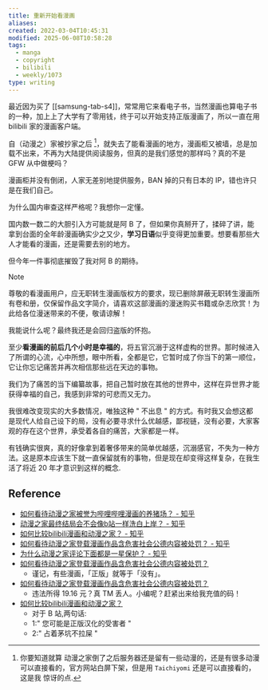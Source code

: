 ```yaml
---
title: 重新开始看漫画
aliases:
created: 2022-03-04T10:45:31
modified: 2025-06-08T10:58:28
tags:
  - manga
  - copyright
  - bilibili
  - weekly/1073
type: writing
---
```


最近因为买了 [[samsung-tab-s4]]，常常用它来看电子书，当然漫画也算电子书的一种，加上上了大学有了零用钱，终于可以开始支持正版漫画了，所以一直在用 bilibili 家的漫画客户端。

自（动漫之）家被抄家之后 [^dong-hua-zhi-jia-dao-bi]，就失去了能看漫画的地方，漫画柜又被墙，总是加载不出来，不再为大陆提供阅读服务，但真的是我们感觉的那样吗？真的不是 GFW 从中做梗吗？

漫画柜并没有倒闭，人家无差别地提供服务，BAN 掉的只有日本的 IP，错也许只是在我们自己。

为什么国内审查这样严格呢？我想你一定懂。

国内数一数二的大胆引入方可能就是阿 B 了，但如果你真掰开了，揉碎了讲，能拿到台面的全年龄漫画确实少之又少，**学习日语**似乎变得更加重要。想要看那些大人才能看的漫画，还是需要去别的地方。

但今年一件事彻底摧毁了我对阿 B 的期待。

> [!note]
> 尊敬的看漫画用户，应无职转生漫画版权方的要求，现已删除屏蔽无职转生漫画所有卷和册，仅保留作品文字简介，请喜欢这部漫画的漫迷购买书籍或杂志欣赏！为此给各位漫迷带来的不便，敬请谅解！

我能说什么呢？最终我还是会回归盗版的怀抱。

至少**看漫画的前后几个小时是幸福的**，将五官沉溺于这样虚构的世界。那时候进入了所谓的心流，心中所想，眼中所看，全都是它，它暂时成了你当下的第一顺位，它让你忘记痛苦并再次相信那些远在天边的事物。

我们为了痛苦的当下编纂故事，把自己暂时放在其他的世界中，这样在异世界才能获得幸福的自己，我感到非常的可悲而又无力。

我很难改变现实的大多数情况，唯独这种 " 不出息 " 的方式。有时我又会想这都是现代人给自己设下的局，没有必要寻求什么优越感，鄙视链，没有必要，大家客观的存在这个世界，承受着各自的痛苦，大家都是一样。

有钱确实很爽，真的好像拿到着奢侈带来的简单优越感，沉溺感官，不失为一种方法。这是原本应该生下就一直保留就有的事物，但是现在却变得这样复杂，在我生活了将近 20 年才意识到这样的概念.

## Reference
- [如何看待动漫之家被誉为哔哩哔哩漫画的养猪场？ - 知乎](https://www.zhihu.com/question/387851624)
- [动漫之家最终结局会不会像b站一样洗白上岸？ - 知乎](https://www.zhihu.com/question/280272021)
- [如何比较bilibili漫画和动漫之家？ - 知乎](https://www.zhihu.com/question/329958030)
- [如何看待动漫之家登载漫画作品含危害社会公德内容被处罚？ - 知乎](https://www.zhihu.com/question/429904512)
- [为什么动漫之家评论下面都是一星保护？ - 知乎](https://www.zhihu.com/question/374612672)
- [如何看待动漫之家登载漫画作品含危害社会公德内容被处罚？](https://www.zhihu.com/question/429904512/answer/1571844285)
    - 谨记，有些漫画，「正版」就等于「没有」。
- [如何看待动漫之家登载漫画作品含危害社会公德内容被处罚？](https://www.zhihu.com/question/429904512/answer/1571248116)
    - 违法所得 19.16 元？真 TM 丢人。小编呢？赶紧出来给我充值的码！
- [如何比较bilibili漫画和动漫之家？](https://www.zhihu.com/question/329958030/answer/1740742385)
    - 对于 B 站,两句话:
    - 1:" 您可能是正版汉化的受害者 "
    - 2:" 占着茅坑不拉屎 "

[^dong-hua-zhi-jia-dao-bi]: 你要知道就算 动漫之家倒了之后服务器还是留有一些动漫的，还是有很多动漫可以直接看的，官方网站白屏下架，但是用 `Taichiyomi` 还是可以直接看的，这是我 惊讶的点.
